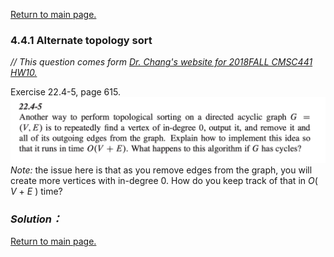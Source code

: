 <a href="../../README.md#4.4.1">Return to main page.</a>

### 4.4.1 Alternate topology sort

<i>// This question comes form <a href="https://www.csee.umbc.edu/~chang/cs441/hw/hw10.shtml">Dr. Chang's website for 2018FALL CMSC441 HW10. </a> </i>

Exercise 22.4-5, page 615.
<BR>
<img src="22.4-5.png">
<i>Note:</i> the issue here is that as you remove edges from the graph,
you will create more vertices with in-degree 0. How do you keep track of
that in <i>O</i>( <i>V</i> &plus; <i>E</i> ) time?

### ***Solution：***


<a href="../README.md#4.4.1">Return to main page.</a>
